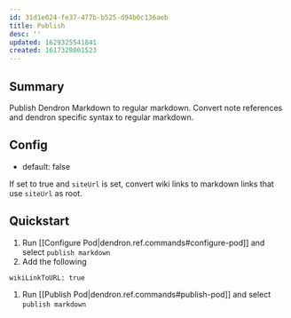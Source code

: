 ```yaml
---
id: 31d1e024-fe37-477b-b525-d94b0c136aeb
title: Publish
desc: ''
updated: 1629325541841
created: 1617328001523
---
```


## Summary
Publish Dendron Markdown to regular markdown. Convert note references and dendron specific syntax to regular markdown.

## Config
- default: false

If set to true and `siteUrl` is set, convert wiki links to markdown links that use `siteUrl` as root. 


## Quickstart

1. Run [[Configure Pod|dendron.ref.commands#configure-pod]] and select `publish markdown`
1. Add the following
  ```Yml
  wikiLinkToURL: true
  ```
1. Run [[Publish Pod|dendron.ref.commands#publish-pod]] and select `publish markdown`
